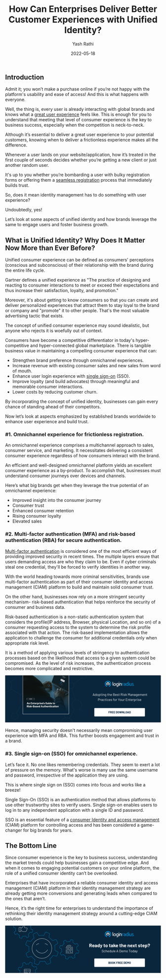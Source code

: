 ﻿---
title: "How Can Enterprises Deliver Better Customer Experiences with Unified Identity?"
date: "2022-05-18"
coverImage: "customer-interactions.jpg"
tags: ["customer experience","sso","identity management","mfa"]
author: "Yash Rathi"
description: "Unified identity can do wonders for a brand if a business leverages its true potential. Let’s uncover some aspects of unified identity and how brands leverage the same to engage users and foster business growth."
metadescription: "Businesses can grow and stand ahead of their competitors with a unified identity strategy. Learn how big brands leverage a unified identity for scaling growth."
metatitle: "How Unified Identity Ensures Great Customer Interactions?"
---

## Introduction

Admit it; you won’t make a purchase online if you’re not happy with the platform's usability and ease of access! And this is what happens with everyone. 

Well, the thing is, every user is already interacting with global brands and knows what a [great user experience](https://www.loginradius.com/blog/growth/4-tips-secure-frictionless-ux/) feels like. This is enough for you to understand that meeting that level of consumer experience is the key to business success, especially when the competition is neck-to-neck. 

Although it’s essential to deliver a great user experience to your potential customers, knowing when to deliver a frictionless experience makes all the difference. 

Whenever a user lands on your website/application, how it’s treated in the first couple of seconds decides whether you’re getting a new client or just another random user. 

It's up to you whether you’re bombarding a user with bulky registration forms or offering them a [seamless registration](https://www.loginradius.com/authentication/) process that immediately builds trust. 

So, does it mean identity management has to do something with user experience? 

Undoubtedly, yes! 

Let’s look at some aspects of unified identity and how brands leverage the same to engage users and foster business growth. 


## What is Unified Identity? Why Does It Matter Now More than Ever Before? 

Unified consumer experience can be defined as consumers' perceptions (conscious and subconscious) of their relationship with the brand during the entire life cycle.

Gartner defines a unified experience as "The practice of designing and reacting to consumer interactions to meet or exceed their expectations and thus increase their satisfaction, loyalty, and promotion."

Moreover, it's about getting to know consumers so that you can create and deliver personalized experiences that attract them to stay loyal to the brand or company and "promote" it to other people. That's the most valuable advertising tactic that exists.

The concept of unified consumer experience may sound idealistic, but anyone who rejects it is woefully out of context. 

Consumers have become a competitive differentiator in today's hyper-competitive and hyper-connected global marketplace. There is tangible business value in maintaining a compelling consumer experience that can:

* Strengthen brand preference through omnichannel experiences.
* Increase revenue with existing consumer sales and new sales from word of mouth.
* Enhance user login experience with [single sign-on](https://www.loginradius.com/single-sign-on/) (SSO).
* Improve loyalty (and build advocates) through meaningful and memorable consumer interactions.
* Lower costs by reducing customer churn.

By incorporating the concept of unified identity, businesses can gain every chance of standing ahead of their competitors. 

Now let’s look at aspects emphasized by established brands worldwide to enhance user experience and build trust. 

### #1. Omnichannel experience for frictionless registration.

An omnichannel experience comprises a multichannel approach to sales, consumer service, and marketing. It necessitates delivering a consistent consumer experience regardless of how consumers interact with the brand.

An efficient and well-designed omnichannel platform yields an excellent consumer experience as a by-product. To accomplish that, businesses must understand consumer journeys over devices and channels.

Here’s what big brands get when they leverage the true potential of an omnichannel experience:

* Improved insight into the consumer journey
* Consumer trust
* Enhanced consumer retention
* Rising consumer loyalty
* Elevated sales

### #2. Multi-factor authentication (MFA) and risk-based authentication (RBA) for secure authentication.

[Multi-factor authentication](https://www.loginradius.com/multi-factor-authentication/) is considered one of the most efficient ways of providing improved security in recent times. The multiple layers ensure that users demanding access are who they claim to be. Even if cyber criminals steal one credential, they'll be forced to verify identities in another way. 

With the world heading towards more criminal sensitivities, brands use multi-factor authentication as part of their consumer identity and access management (CIAM) platform to build and maintain solid consumer trust.

On the other hand, businesses now rely on a more stringent security mechanism- risk-based authentication that helps reinforce the security of consumer and business data.  

Risk-based authentication is a non-static authentication system that considers the profile(IP address, Browser, physical Location, and so on) of a consumer requesting access to the system to determine the risk profile associated with that action. The risk-based implementation allows the application to challenge the consumer for additional credentials only when appropriate risk level. 

It is a method of applying various levels of stringency to authentication processes based on the likelihood that access to a given system could be compromised. As the level of risk increases, the authentication process becomes more complicated and restrictive.

[![GD-to-RBA](GD-to-RBA.png)](https://www.loginradius.com/resource/an-enterprises-guide-to-risk-based-authentication/)

Hence, managing security doesn't necessarily mean compromising user experience with MFA and RBA. This further boosts engagement and trust in a brand. 


### #3. Single sign-on (SSO) for omnichannel experience.

Let’s face it. No one likes remembering credentials. They seem to exert a lot of pressure on the memory. What's worse is many use the same username and password, irrespective of the application they are using.

This is where single sign on (SSO) comes into focus and works like a breeze! 

Single Sign-On (SSO) is an authentication method that allows platforms to use other trustworthy sites to verify users. Single sign-on enables users to log in to any independent application with a single ID and password.

SSO is an essential feature of a [consumer Identity and access management](https://www.loginradius.com/blog/identity/customer-identity-and-access-management/) (CIAM) platform for controlling access and has been considered a game-changer for big brands for years. 


## The Bottom Line

Since consumer experience is the key to business success, understanding the market trends could help businesses gain a competitive edge.  And when it comes to engaging potential customers on your online platform, the role of a unified consumer identity can’t be overlooked. 

Enterprises that have incorporated a reliable consumer identity and access management (CIAM) platform in their identity management strategy are already getting more conversions and generating leads when compared to the ones that aren’t. 

Hence, it’s the right time for enterprises to understand the importance of rethinking their identity management strategy around a cutting-edge CIAM solution. 


[![book-a-demo-loginradius-banner](../../assets/book-a-demo-loginradius.png)](https://www.loginradius.com/contact-us?utm_source=blog&utm_medium=web&utm_campaign=unified-identity-ensures-great-customer-interactions)